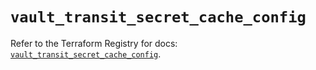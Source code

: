 # `vault_transit_secret_cache_config`

Refer to the Terraform Registry for docs: [`vault_transit_secret_cache_config`](https://registry.terraform.io/providers/hashicorp/vault/3.25.0/docs/resources/transit_secret_cache_config).

